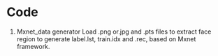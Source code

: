 # Code

1. Mxnet_data generator
  Load .png or.jpg and .pts files to extract face region to generate label.lst, train.idx and .rec, based on Mxnet framework.
  
